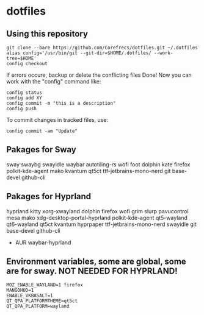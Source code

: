 # dotfiles

## Using this repository
~~~
git clone --bare https://github.com/Corefrecs/dotfiles.git ~/.dotfiles 
alias config='/usr/bin/git --git-dir=$HOME/.dotfiles/ --work-tree=$HOME'
config checkout 
~~~
If errors occure, backup or delete the conflicting files
Done! Now you can work with the "config" command like:
~~~
config status
config add XY 
config commit -m "this is a description"
config push
~~~
To commit changes in tracked files, use:
~~~
config commit -am "Update"
~~~

## Pakages for Sway
sway swaybg swayidle waybar autotiling-rs wofi foot dolphin kate firefox polkit-kde-agent mako kvantum qt5ct ttf-jetbrains-mono-nerd git base-devel github-cli

## Pakages for Hyprland
hyprland kitty xorg-xwayland dolphin firefox wofi grim slurp pavucontrol mesa mako xdg-desktop-portal-hyprland polkit-kde-agent qt5-wayland qt6-wayland qt5ct kvantum hyprpaper ttf-jetbrains-mono-nerd swayidle git base-devel github-cli

- AUR
waybar-hyprland

## Environment variables, some are global, some are for sway. NOT NEEDED FOR HYPRLAND!
~~~
MOZ_ENABLE_WAYLAND=1 firefox
MANGOHUD=1
ENABLE_VKBASALT=1
QT_QPA_PLATFORMTHEME=qt5ct
QT_QPA_PLATFORM=wayland
~~~

